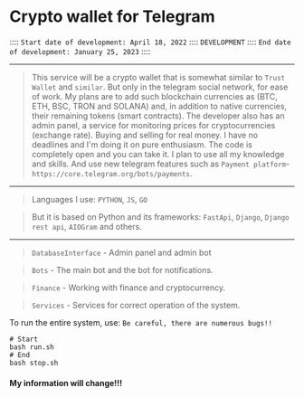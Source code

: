 Crypto wallet for Telegram
====
:::: `Start date of development: April 18, 2022` :::: `DEVELOPMENT` :::: `End date of development: January 25, 2023` ::::

---
> This service will be a crypto wallet that is somewhat similar to `Trust Wallet` and `similar`. 
> But only in the telegram social network, for ease of work. My plans are to add such blockchain 
> currencies as (BTC, ETH, BSC, TRON and SOLANA) and, in addition to native currencies,
> their remaining tokens (smart contracts). The developer also has an admin panel, a service for monitoring prices 
> for cryptocurrencies (exchange rate). Buying and selling for real money. I have no deadlines and I'm doing it on pure
> enthusiasm. The code is completely open and you can take it. I plan to use all my knowledge and skills. And use 
> new telegram features such as `Payment platform`-`https://core.telegram.org/bots/payments`.

---
> Languages I use: `PYTHON`, `JS`, `GO`

> But it is based on Python and its frameworks: `FastApi`, `Django`, `Django rest api`, `AIOGram` and others.
---

> `DatabaseInterface` - Admin panel and admin bot

> `Bots` - The main bot and the bot for notifications.

> `Finance` - Working with finance and cryptocurrency.

> `Services` - Services for correct operation of the system.

To run the entire system, use: `Be careful, there are numerous bugs!!`
```shell
# Start
bash run.sh
# End
bash stop.sh
```

#### My information will change!!!


